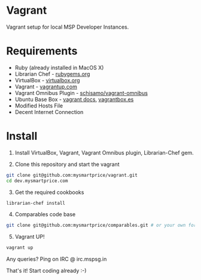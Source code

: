 Vagrant
=======

Vagrant setup for local MSP Developer Instances.


# Requirements

* Ruby (already installed in MacOS X)
* Librarian Chef - [rubygems.org](https://rubygems.org/gems/librarian-chef)
* VirtualBox - [virtualbox.org](https://www.virtualbox.org/wiki/Downloads)
* Vagrant - [vagrantup.com](http://vagrantup.com/)
* Vagrant Omnibus Plugin - [schisamo/vagrant-omnibus](https://github.com/schisamo/vagrant-omnibus)
* Ubuntu Base Box - [vagrant docs](https://docs.vagrantup.com/v2/boxes/base.html), [vagrantbox.es](http://www.vagrantbox.es/)
* Modified Hosts File
* Decent Internet Connection

# Install

1. Install VirtualBox, Vagrant, Vagrant Omnibus plugin, Librarian-Chef gem.

2. Clone this repository and start the vagrant
```bash
git clone git@github.com:mysmartprice/vagrant.git
cd dev.mysmartprice.com
```

3. Get the required cookbooks
```bash
librarian-chef install
```

4. Comparables code base
```bash
git clone git@github.com:mysmartprice/comparables.git # or your own fork
```

5. Vagrant UP!
```bash
vagrant up
```

Any queries? Ping on IRC @ irc.mspsg.in

That's it! Start coding already :-)
